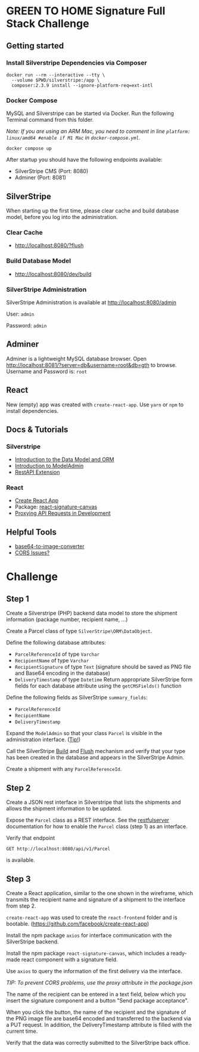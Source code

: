 # GREEN TO HOME Signature Full Stack Challenge

## Getting started

### Install Silverstripe Dependencies via Composer

```
docker run --rm --interactive --tty \
  --volume $PWD/silverstripe:/app \
  composer:2.3.9 install --ignore-platform-req=ext-intl
```

### Docker Compose

MySQL and Silverstripe can be started via Docker. Run the following Terminal command from this folder.

_Note: If you are using an ARM Mac, you need to comment in line `platform: linux/amd64 #enable if M1 Mac` in
`docker-compose.yml`._

```
docker compose up
```

After startup you should have the following endpoints available:

- SilverStripe CMS (Port: 8080)
- Adminer (Port: 8081)

## SilverStripe

When starting up the first time, please clear cache and build database model, before you log into the administration.

### Clear Cache

- [http://localhost:8080/?flush](http://localhost:8080/?flush)

### Build Database Model

- [http://localhost:8080/dev/build](http://localhost:8080/dev/build)

### SilverStripe Administration

SilverStripe Administration is available at [http://localhost:8080/admin](http://localhost:8080/admin)

User: `admin`

Password: `admin`

## Adminer

Adminer is a lightweight MySQL database browser. Open
[http://localhost:8081/?server=db&username=root&db=gth](http://localhost:8081/?server=db&username=root&db=gth) to
browse. Username and Password is: `root`

## React

New (empty) app was created with `create-react-app`. Use `yarn` or `npm` to install dependencies.

## Docs & Tutorials

### Silverstripe

- [Introduction to the Data Model and ORM](https://docs.silverstripe.org/en/4/developer_guides/model/data_model_and_orm/)
- [Introduction to ModelAdmin ](https://www.silverstripe.org/learn/lessons/v4/introduction-to-modeladmin-1)
- [RestAPI Extension](https://github.com/silverstripe/silverstripe-restfulserver)

### React

- [Create React App](https://create-react-app.dev/)
- Package: [react-signature-canvas](https://www.npmjs.com/package/react-signature-canvas)
- [Proxying API Requests in Development](https://create-react-app.dev/docs/proxying-api-requests-in-development/)

## Helpful Tools

- [base64-to-image-converter](https://codebeautify.org/base64-to-image-converter)
- [CORS Issues?](https://create-react-app.dev/docs/proxying-api-requests-in-development/)

# Challenge

## Step 1

Create a Silverstripe (PHP) backend data model to store the shipment information (package number, recipient name, ...)

Create a Parcel class of type `SilverStripe\ORM\DataObject`.

Define the following database attributes:

- `ParcelReferenceId` of type `Varchar`
- `RecipientName` of type `Varchar`
- `RecipientSignature` of type `Text` (signature should be saved as PNG file and Base64 encoding in the database)
- `DeliveryTimestamp` of type `Datetime` Return appropriate SilverStripe form fields for each database attribute using
  the `getCMSFields()` function

Define the following fields as SilverStripe `summary_fields`:

- `ParcelReferenceId`
- `RecipientName`
- `DeliveryTimestamp`

Expand the `ModelAdmin` so that your class `Parcel` is visible in the administration interface.
([Tip!](https://docs.silverstripe.org/en/4/developer_guides/customizing_the_admin_interface/))

Call the SilverStripe [Build](http://localhost:8080/dev/build) and [Flush](http://localhost:8080/?flush) mechanism and
verify that your type has been created in the database and appears in the SilverStripe Admin.

Create a shipment with any `ParcelReferenceId`.

## Step 2

Create a JSON rest interface in Silverstripe that lists the shipments and allows the shipment information to be updated.

Expose the `Parcel` class as a REST interface. See the
[restfulserver](https://github.com/silverstripe/silverstripe-restfulserver) documentation for how to enable the `Parcel`
class (step 1) as an interface.

Verify that endpoint

```
GET http://localhost:8080/api/v1/Parcel
```

is available.

## Step 3

Create a React application, similar to the one shown in the wireframe, which transmits the recipient name and signature
of a shipment to the interface from step 2.

`create-react-app` was used to create the `react-frontend` folder and is bootable.
(https://github.com/facebook/create-react-app)

Install the npm package `axios` for interface communication with the SilverStripe backend.

Install the npm package `react-signature-canvas`, which includes a ready-made react component with a signature field.

Use `axios` to query the information of the first delivery via the interface.

_TIP: To prevent CORS problems, use the proxy attribute in the package.json_

The name of the recipient can be entered in a text field, below which you insert the signature component and a button
"Send package acceptance".

When you click the button, the name of the recipient and the signature of the PNG image file are base64 encoded and
transferred to the backend via a PUT request. In addition, the DeliveryTimestamp attribute is filled with the current
time.

Verify that the data was correctly submitted to the SilverStripe back office.
